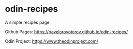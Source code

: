# odin-recipes
A simple recipes page

Github Pages: https://pavelprovotorov.github.io/odin-recipes/

Odin Project: https://www.theodinproject.com/
